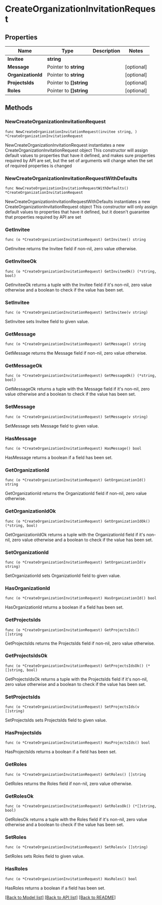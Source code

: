 # CreateOrganizationInvitationRequest

## Properties

Name | Type | Description | Notes
------------ | ------------- | ------------- | -------------
**Invitee** | **string** |  | 
**Message** | Pointer to **string** |  | [optional] 
**OrganizationId** | Pointer to **string** |  | [optional] 
**ProjectsIds** | Pointer to **[]string** |  | [optional] 
**Roles** | Pointer to **[]string** |  | [optional] 

## Methods

### NewCreateOrganizationInvitationRequest

`func NewCreateOrganizationInvitationRequest(invitee string, ) *CreateOrganizationInvitationRequest`

NewCreateOrganizationInvitationRequest instantiates a new CreateOrganizationInvitationRequest object
This constructor will assign default values to properties that have it defined,
and makes sure properties required by API are set, but the set of arguments
will change when the set of required properties is changed

### NewCreateOrganizationInvitationRequestWithDefaults

`func NewCreateOrganizationInvitationRequestWithDefaults() *CreateOrganizationInvitationRequest`

NewCreateOrganizationInvitationRequestWithDefaults instantiates a new CreateOrganizationInvitationRequest object
This constructor will only assign default values to properties that have it defined,
but it doesn't guarantee that properties required by API are set

### GetInvitee

`func (o *CreateOrganizationInvitationRequest) GetInvitee() string`

GetInvitee returns the Invitee field if non-nil, zero value otherwise.

### GetInviteeOk

`func (o *CreateOrganizationInvitationRequest) GetInviteeOk() (*string, bool)`

GetInviteeOk returns a tuple with the Invitee field if it's non-nil, zero value otherwise
and a boolean to check if the value has been set.

### SetInvitee

`func (o *CreateOrganizationInvitationRequest) SetInvitee(v string)`

SetInvitee sets Invitee field to given value.


### GetMessage

`func (o *CreateOrganizationInvitationRequest) GetMessage() string`

GetMessage returns the Message field if non-nil, zero value otherwise.

### GetMessageOk

`func (o *CreateOrganizationInvitationRequest) GetMessageOk() (*string, bool)`

GetMessageOk returns a tuple with the Message field if it's non-nil, zero value otherwise
and a boolean to check if the value has been set.

### SetMessage

`func (o *CreateOrganizationInvitationRequest) SetMessage(v string)`

SetMessage sets Message field to given value.

### HasMessage

`func (o *CreateOrganizationInvitationRequest) HasMessage() bool`

HasMessage returns a boolean if a field has been set.

### GetOrganizationId

`func (o *CreateOrganizationInvitationRequest) GetOrganizationId() string`

GetOrganizationId returns the OrganizationId field if non-nil, zero value otherwise.

### GetOrganizationIdOk

`func (o *CreateOrganizationInvitationRequest) GetOrganizationIdOk() (*string, bool)`

GetOrganizationIdOk returns a tuple with the OrganizationId field if it's non-nil, zero value otherwise
and a boolean to check if the value has been set.

### SetOrganizationId

`func (o *CreateOrganizationInvitationRequest) SetOrganizationId(v string)`

SetOrganizationId sets OrganizationId field to given value.

### HasOrganizationId

`func (o *CreateOrganizationInvitationRequest) HasOrganizationId() bool`

HasOrganizationId returns a boolean if a field has been set.

### GetProjectsIds

`func (o *CreateOrganizationInvitationRequest) GetProjectsIds() []string`

GetProjectsIds returns the ProjectsIds field if non-nil, zero value otherwise.

### GetProjectsIdsOk

`func (o *CreateOrganizationInvitationRequest) GetProjectsIdsOk() (*[]string, bool)`

GetProjectsIdsOk returns a tuple with the ProjectsIds field if it's non-nil, zero value otherwise
and a boolean to check if the value has been set.

### SetProjectsIds

`func (o *CreateOrganizationInvitationRequest) SetProjectsIds(v []string)`

SetProjectsIds sets ProjectsIds field to given value.

### HasProjectsIds

`func (o *CreateOrganizationInvitationRequest) HasProjectsIds() bool`

HasProjectsIds returns a boolean if a field has been set.

### GetRoles

`func (o *CreateOrganizationInvitationRequest) GetRoles() []string`

GetRoles returns the Roles field if non-nil, zero value otherwise.

### GetRolesOk

`func (o *CreateOrganizationInvitationRequest) GetRolesOk() (*[]string, bool)`

GetRolesOk returns a tuple with the Roles field if it's non-nil, zero value otherwise
and a boolean to check if the value has been set.

### SetRoles

`func (o *CreateOrganizationInvitationRequest) SetRoles(v []string)`

SetRoles sets Roles field to given value.

### HasRoles

`func (o *CreateOrganizationInvitationRequest) HasRoles() bool`

HasRoles returns a boolean if a field has been set.


[[Back to Model list]](../README.md#documentation-for-models) [[Back to API list]](../README.md#documentation-for-api-endpoints) [[Back to README]](../README.md)


